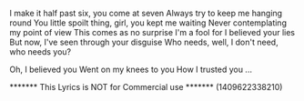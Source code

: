I make it half past six, you come at seven
Always try to keep me hanging round
You little spoilt thing, girl, you kept me waiting
Never contemplating my point of view
This comes as no surprise
I'm a fool for I believed your lies
But now, I've seen through your disguise
Who needs, well, I don't need, who needs you?

Oh, I believed you
Went on my knees to you
How I trusted you
...

******* This Lyrics is NOT for Commercial use *******
(1409622338210)